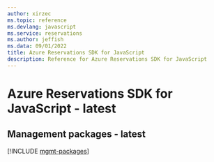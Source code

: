 ```yaml
---
author: xirzec
ms.topic: reference
ms.devlang: javascript
ms.service: reservations
ms.author: jeffish
ms.data: 09/01/2022
title: Azure Reservations SDK for JavaScript
description: Reference for Azure Reservations SDK for JavaScript
---
```

# Azure Reservations SDK for JavaScript - latest

## Management packages - latest
[!INCLUDE [mgmt-packages](reservations-mgmt-index.md)]